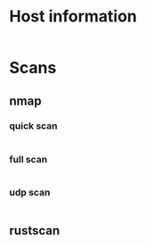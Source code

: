 # Host information

```

```

# Scans
## nmap 
### quick scan

```

```
### full scan 

```

```
### udp scan

```

```

## rustscan

```

```